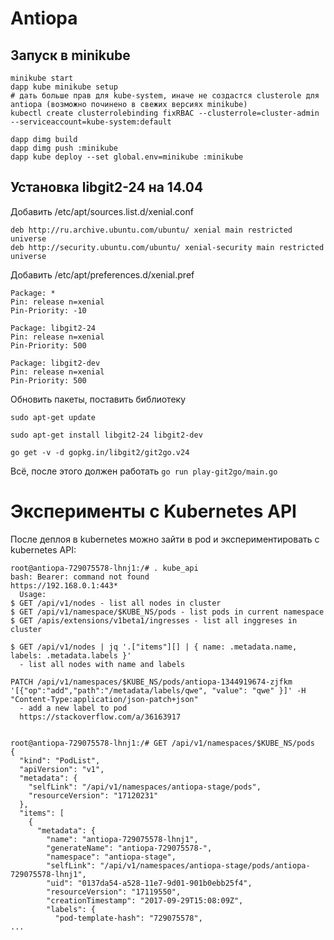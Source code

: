 Antiopa
=======

Запуск в minikube
-----------------

```
minikube start
dapp kube minikube setup
# дать больше прав для kube-system, иначе не создастся clusterole для antiopa (возможно починено в свежих версиях minikube)
kubectl create clusterrolebinding fixRBAC --clusterrole=cluster-admin --serviceaccount=kube-system:default

dapp dimg build
dapp dimg push :minikube
dapp kube deploy --set global.env=minikube :minikube
```


Установка libgit2-24 на 14.04
-----------------------------

Добавить /etc/apt/sources.list.d/xenial.conf

```
deb http://ru.archive.ubuntu.com/ubuntu/ xenial main restricted universe
deb http://security.ubuntu.com/ubuntu/ xenial-security main restricted universe
```

Добавить /etc/apt/preferences.d/xenial.pref

``` 
Package: *
Pin: release n=xenial
Pin-Priority: -10

Package: libgit2-24
Pin: release n=xenial
Pin-Priority: 500

Package: libgit2-dev
Pin: release n=xenial
Pin-Priority: 500
```

Обновить пакеты, поставить библиотеку
```
sudo apt-get update

sudo apt-get install libgit2-24 libgit2-dev

go get -v -d gopkg.in/libgit2/git2go.v24

```

Всё, после этого должен работать `go run play-git2go/main.go`

 

Эксперименты с Kubernetes API
=============================

После деплоя в kubernetes можно зайти в pod и экспериментировать с kubernetes API:

```
root@antiopa-729075578-lhnj1:/# . kube_api
bash: Bearer: command not found
https://192.168.0.1:443*
  Usage:
$ GET /api/v1/nodes - list all nodes in cluster
$ GET /api/v1/namespace/$KUBE_NS/pods - list pods in current namespace
$ GET /apis/extensions/v1beta1/ingresses - list all inggreses in cluster

$ GET /api/v1/nodes | jq '.["items"][] | { name: .metadata.name, labels: .metadata.labels }'
  - list all nodes with name and labels

PATCH /api/v1/namespaces/$KUBE_NS/pods/antiopa-1344919674-zjfkm '[{"op":"add","path":"/metadata/labels/qwe", "value": "qwe" }]' -H "Content-Type:application/json-patch+json"
  - add a new label to pod
  https://stackoverflow.com/a/36163917
 
```

```
root@antiopa-729075578-lhnj1:/# GET /api/v1/namespaces/$KUBE_NS/pods
{
  "kind": "PodList",
  "apiVersion": "v1",
  "metadata": {
    "selfLink": "/api/v1/namespaces/antiopa-stage/pods",
    "resourceVersion": "17120231"
  },
  "items": [
    {
      "metadata": {
        "name": "antiopa-729075578-lhnj1",
        "generateName": "antiopa-729075578-",
        "namespace": "antiopa-stage",
        "selfLink": "/api/v1/namespaces/antiopa-stage/pods/antiopa-729075578-lhnj1",
        "uid": "0137da54-a528-11e7-9d01-901b0ebb25f4",
        "resourceVersion": "17119550",
        "creationTimestamp": "2017-09-29T15:08:09Z",
        "labels": {
          "pod-template-hash": "729075578",
...
```
